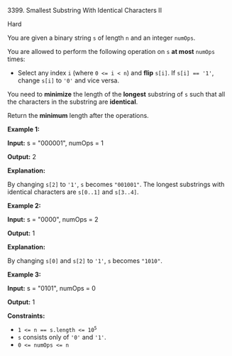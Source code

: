 3399\. Smallest Substring With Identical Characters II

Hard

You are given a binary string `s` of length `n` and an integer `numOps`.

You are allowed to perform the following operation on `s` **at most** `numOps` times:

*   Select any index `i` (where `0 <= i < n`) and **flip** `s[i]`. If `s[i] == '1'`, change `s[i]` to `'0'` and vice versa.

You need to **minimize** the length of the **longest** substring of `s` such that all the characters in the substring are **identical**.

Return the **minimum** length after the operations.

**Example 1:**

**Input:** s = "000001", numOps = 1

**Output:** 2

**Explanation:**

By changing `s[2]` to `'1'`, `s` becomes `"001001"`. The longest substrings with identical characters are `s[0..1]` and `s[3..4]`.

**Example 2:**

**Input:** s = "0000", numOps = 2

**Output:** 1

**Explanation:**

By changing `s[0]` and `s[2]` to `'1'`, `s` becomes `"1010"`.

**Example 3:**

**Input:** s = "0101", numOps = 0

**Output:** 1

**Constraints:**

*   <code>1 <= n == s.length <= 10<sup>5</sup></code>
*   `s` consists only of `'0'` and `'1'`.
*   `0 <= numOps <= n`